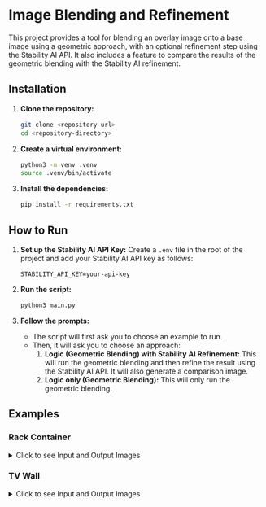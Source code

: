 # Image Blending and Refinement

This project provides a tool for blending an overlay image onto a base image using a geometric approach, with an optional refinement step using the Stability AI API. It also includes a feature to compare the results of the geometric blending with the Stability AI refinement.

## Installation

1.  **Clone the repository:**
    ```bash
    git clone <repository-url>
    cd <repository-directory>
    ```

2.  **Create a virtual environment:**
    ```bash
    python3 -m venv .venv
    source .venv/bin/activate
    ```

3.  **Install the dependencies:**
    ```bash
    pip install -r requirements.txt
    ```

## How to Run

1.  **Set up the Stability AI API Key:**
    Create a `.env` file in the root of the project and add your Stability AI API key as follows:
    ```
    STABILITY_API_KEY=your-api-key
    ```

2.  **Run the script:**
    ```bash
    python3 main.py
    ```

3.  **Follow the prompts:**
    -   The script will first ask you to choose an example to run.
    -   Then, it will ask you to choose an approach:
        1.  **Logic (Geometric Blending) with Stability AI Refinement:** This will run the geometric blending and then refine the result using the Stability AI API. It will also generate a comparison image.
        2.  **Logic only (Geometric Blending):** This will only run the geometric blending.

## Examples

### Rack Container

<details>
<summary>Click to see Input and Output Images</summary>

| Input                                   | Output                                           |
| --------------------------------------- | ------------------------------------------------ |
| **Base Image**                          | **Logic Only**                                   |
| <img src="examples/rack_container/base_image.jpg" width="300"> | <img src="output/rack_container_logic.png" width="300">   |
| **Overlay Image**                       | **Stability Blended**                            |
| <img src="examples/rack_container/overlay_image.png" width="300"> | <img src="output/rack_container_stability_blended.png" width="300"> |
|                                         | **Comparison**                                   |
|                                         | <img src="output/rack_container_comparison.png" width="300"> |

</details>

### TV Wall

<details>
<summary>Click to see Input and Output Images</summary>

| Input                               | Output                                       |
| ----------------------------------- | -------------------------------------------- |
| **Base Image**                      | **Logic Only**                               |
| <img src="examples/tv_wall/base_image.jpg" width="300"> | <img src="output/tv_wall_logic.png" width="300">       |
| **Overlay Image**                   | **Stability Blended**                        |
| <img src="examples/tv_wall/overlay_image.png" width="300"> | <img src="output/tv_wall_stability_blended.png" width="300"> |
|                                     | **Comparison**                               |
|                                     | <img src="output/tv_wall_comparison.png" width="300"> |

</details>
